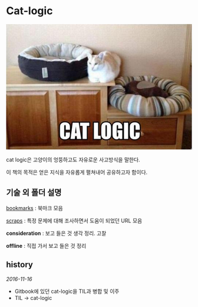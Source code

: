 # Cat-logic

![intro](_images/cat-logic.jpg)

cat logic은 고양이의 엉뚱하고도 자유로운 사고방식을 말한다.

이 책의 목적은 얻은 지식을 자유롭게 펼쳐내어 공유하고자 함이다.

## 기술 외 폴더 설명

[bookmarks](bookmarks/bookmarks.md) : 북마크 모음

[scraps](scraps/) : 특정 문제에 대해 조사하면서 도움이 되었던 URL 모음

**consideration** : 보고 들은 것 생각 정리. 고찰

**offline** : 직접 가서 보고 들은 것 정리

## history

*2016-11-16*

* Gitbook에 있던 cat-logic을 TIL과 병합 및 이주
* TIL -> cat-logic
